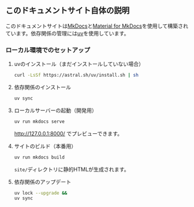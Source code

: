 ## このドキュメントサイト自体の説明

このドキュメントサイトは[MkDocs](https://www.mkdocs.org/)と[Material for MkDocs](https://squidfunk.github.io/mkdocs-material/)を使用して構築されています。依存関係の管理には[uv](https://docs.astral.sh/uv/)を使用しています。

### ローカル環境でのセットアップ

1. uvのインストール（まだインストールしていない場合）
   ```bash
   curl -LsSf https://astral.sh/uv/install.sh | sh
   ```

2. 依存関係のインストール
   ```bash
   uv sync
   ```

3. ローカルサーバーの起動（開発用）
   ```bash
   uv run mkdocs serve
   ```
   http://127.0.0.1:8000/ でプレビューできます。

4. サイトのビルド（本番用）
   ```bash
   uv run mkdocs build
   ```
   `site/`ディレクトリに静的HTMLが生成されます。

5. 依存関係のアップデート
   ```bash
   uv lock --upgrade &&
   uv sync
   ```
